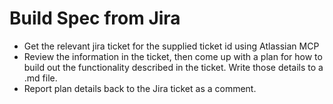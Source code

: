 # Build Spec from Jira

- Get the relevant jira ticket for the supplied ticket id using Atlassian MCP
- Review the information in the ticket, then come up with a plan for how to build out the functionality described in the ticket. Write those details to a .md file.
- Report plan details back to the Jira ticket as a comment.

